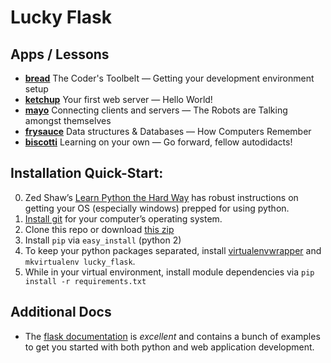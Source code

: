 # Lucky Flask

## Apps / Lessons

* **[bread](apps/00_bread/README.md)** The Coder's Toolbelt — Getting your development environment setup
* **[ketchup](apps/01_ketchup/README.md)** Your first web server — Hello World!
* **[mayo](apps/02_mayo/README.md)** Connecting clients and servers — The Robots are Talking amongst themselves
* **[frysauce](apps/03_frysauce/README.md)** Data structures &amp; Databases — How Computers Remember
* **[biscotti](apps/04_biscotti/README.md)** Learning on your own — Go forward, fellow autodidacts!

## Installation Quick-Start:

0. Zed Shaw’s [Learn Python the Hard Way](http://learnpythonthehardway.org/book/ex0.html) has robust instructions on getting your OS (especially windows) prepped for using python.
1. [Install git](https://help.github.com/articles/set-up-git/) for your computer’s operating system.
2. Clone this repo or download [this zip](https://github.com/octaflop/lucky_flask/archive/gdi_release.zip)
3. Install `pip` via `easy_install` (python 2)
4. To keep your python packages separated, install [virtualenvwrapper](https://virtualenvwrapper.readthedocs.org/en/latest/) and `mkvirtualenv lucky_flask`.
5. While in your virtual environment, install module dependencies via `pip install -r requirements.txt`

## Additional Docs

* The [flask documentation](http://flask.pocoo.org/) is *excellent* and contains a bunch of examples to get you started with both python and web application development.
